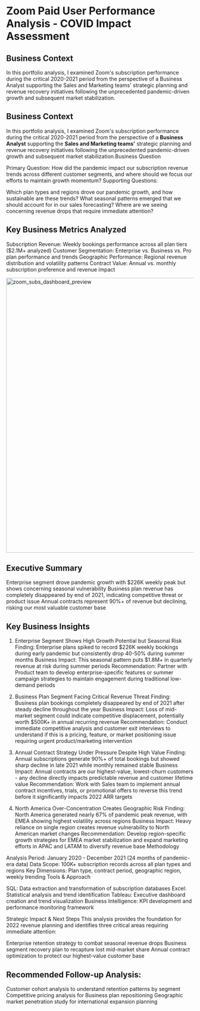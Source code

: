 # Zoom Paid User Performance Analysis - COVID Impact Assessment

## Business Context
In this portfolio analysis, I examined Zoom's subscription performance during the critical 2020-2021 period from the perspective of a Business Analyst supporting the Sales and Marketing teams' strategic planning and revenue recovery initiatives following the unprecedented pandemic-driven growth and subsequent market stabilization.

## Business Context
In this portfolio analysis, I examined Zoom's subscription performance during the critical 2020-2021 period from the perspective of a **Business Analyst** supporting the **Sales and Marketing teams'** strategic planning and revenue recovery initiatives following the unprecedented pandemic-driven growth and subsequent market stabilization.Business Question

Primary Question: How did the pandemic impact our subscription revenue trends across different customer segments, and where should we focus our efforts to maintain growth momentum?
Supporting Questions:

Which plan types and regions drove our pandemic growth, and how sustainable are these trends?
What seasonal patterns emerged that we should account for in our sales forecasting?
Where are we seeing concerning revenue drops that require immediate attention?

## Key Business Metrics Analyzed

Subscription Revenue: Weekly bookings performance across all plan tiers ($2.1M+ analyzed)
Customer Segmentation: Enterprise vs. Business vs. Pro plan performance and trends
Geographic Performance: Regional revenue distribution and volatility patterns
Contract Value: Annual vs. monthly subscription preference and revenue impact

<img width="738" alt="zoom_subs_dashboard_preview" src="https://github.com/Rblewett9/Zoom-Subscription-Trends-Analysis-2020-to-2021-/assets/136934891/81b9bd9e-eb62-4b50-aede-6c8c58892d55">

## Executive Summary

Enterprise segment drove pandemic growth with $226K weekly peak but shows concerning seasonal vulnerability
Business plan revenue has completely disappeared by end of 2021, indicating competitive threat or product issue
Annual contracts represent 90%+ of revenue but declining, risking our most valuable customer base

## Key Business Insights

1. Enterprise Segment Shows High Growth Potential but Seasonal Risk
Finding: Enterprise plans spiked to record $226K weekly bookings during early pandemic but consistently drop 40-50% during summer months
Business Impact: This seasonal pattern puts $1.8M+ in quarterly revenue at risk during summer periods
Recommendation: Partner with Product team to develop enterprise-specific features or summer campaign strategies to maintain engagement during traditional low-demand periods

2. Business Plan Segment Facing Critical Revenue Threat
Finding: Business plan bookings completely disappeared by end of 2021 after steady decline throughout the year
Business Impact: Loss of mid-market segment could indicate competitive displacement, potentially worth $500K+ in annual recurring revenue
Recommendation: Conduct immediate competitive analysis and customer exit interviews to understand if this is a pricing, feature, or market positioning issue requiring urgent product/marketing intervention

3. Annual Contract Strategy Under Pressure Despite High Value
Finding: Annual subscriptions generate 90%+ of total bookings but showed sharp decline in late 2021 while monthly remained stable
Business Impact: Annual contracts are our highest-value, lowest-churn customers - any decline directly impacts predictable revenue and customer lifetime value
Recommendation: Work with Sales team to implement annual contract incentives, trials, or promotional offers to reverse this trend before it significantly impacts 2022 ARR targets

4. North America Over-Concentration Creates Geographic Risk
Finding: North America generated nearly 67% of pandemic peak revenue, with EMEA showing highest volatility across regions
Business Impact: Heavy reliance on single region creates revenue vulnerability to North American market changes
Recommendation: Develop region-specific growth strategies for EMEA market stabilization and expand marketing efforts in APAC and LATAM to diversify revenue base
Methodology

Analysis Period: January 2020 - December 2021 (24 months of pandemic-era data)
Data Scope: 100K+ subscription records across all plan types and regions
Key Dimensions: Plan type, contract period, geographic region, weekly trending
Tools & Approach

SQL: Data extraction and transformation of subscription databases
Excel: Statistical analysis and trend identification
Tableau: Executive dashboard creation and trend visualization
Business Intelligence: KPI development and performance monitoring framework

Strategic Impact & Next Steps
This analysis provides the foundation for 2022 revenue planning and identifies three critical areas requiring immediate attention:

Enterprise retention strategy to combat seasonal revenue drops
Business segment recovery plan to recapture lost mid-market share
Annual contract optimization to protect our highest-value customer base

## Recommended Follow-up Analysis:

Customer cohort analysis to understand retention patterns by segment
Competitive pricing analysis for Business plan repositioning
Geographic market penetration study for international expansion planning
